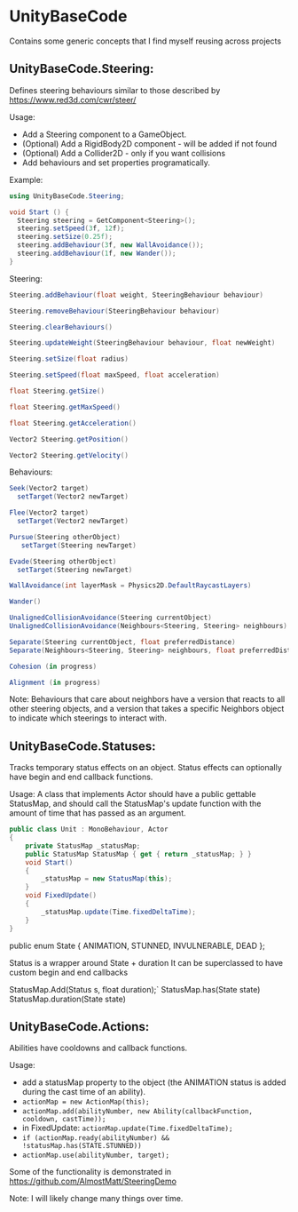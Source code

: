 # UnityBaseCode
Contains some generic concepts that I find myself reusing across projects

## UnityBaseCode.Steering:
Defines steering behaviours similar to those described by https://www.red3d.com/cwr/steer/

Usage:
* Add a Steering component to a GameObject.
* (Optional) Add a RigidBody2D component - will be added if not found
* (Optional) Add a Collider2D - only if you want collisions
* Add behaviours and set properties programatically.

Example:
```csharp
using UnityBaseCode.Steering;

void Start () {
  Steering steering = GetComponent<Steering>();
  steering.setSpeed(3f, 12f);
  steering.setSize(0.25f);
  steering.addBehaviour(3f, new WallAvoidance());
  steering.addBehaviour(1f, new Wander());
}
```

Steering:
```csharp
Steering.addBehaviour(float weight, SteeringBehaviour behaviour)

Steering.removeBehaviour(SteeringBehaviour behaviour)

Steering.clearBehaviours()

Steering.updateWeight(SteeringBehaviour behaviour, float newWeight)

Steering.setSize(float radius)

Steering.setSpeed(float maxSpeed, float acceleration)

float Steering.getSize()

float Steering.getMaxSpeed()

float Steering.getAcceleration()

Vector2 Steering.getPosition()

Vector2 Steering.getVelocity()
```

Behaviours:
```csharp
Seek(Vector2 target)
  setTarget(Vector2 newTarget)

Flee(Vector2 target)
  setTarget(Vector2 newTarget)

Pursue(Steering otherObject)
   setTarget(Steering newTarget)

Evade(Steering otherObject)
  setTarget(Steering newTarget)

WallAvoidance(int layerMask = Physics2D.DefaultRaycastLayers)

Wander()

UnalignedCollisionAvoidance(Steering currentObject)
UnalignedCollisionAvoidance(Neighbours<Steering, Steering> neighbours)

Separate(Steering currentObject, float preferredDistance)
Separate(Neighbours<Steering, Steering> neighbours, float preferredDistance)

Cohesion (in progress)

Alignment (in progress)
```

Note: Behaviours that care about neighbors have a version that reacts to all other steering objects, and a version that takes a specific Neighbors object to indicate which steerings to interact with.

## UnityBaseCode.Statuses:
Tracks temporary status effects on an object. Status effects can optionally have begin and end callback functions.

Usage:
A class that implements Actor should have a public gettable StatusMap, and should call the StatusMap's update function with the amount of time that has passed as an argument. 

```csharp
public class Unit : MonoBehaviour, Actor
{
    private StatusMap _statusMap;
    public StatusMap StatusMap { get { return _statusMap; } }
    void Start()
    {
        _statusMap = new StatusMap(this);
    }
    void FixedUpdate()
    {
        _statusMap.update(Time.fixedDeltaTime);
    }
}
```

public enum State { ANIMATION, STUNNED, INVULNERABLE, DEAD };

Status is a wrapper around State + duration
It can be superclassed to have custom begin and end callbacks 

StatusMap.Add(Status s, float duration);`
StatusMap.has(State state)
StatusMap.duration(State state)

## UnityBaseCode.Actions:
Abilities have cooldowns and callback functions.

Usage:
* add a statusMap property to the object (the ANIMATION status is added during the cast time of an ability).
* `actionMap = new ActionMap(this);`
* `actionMap.add(abilityNumber, new Ability(callbackFunction, cooldown, castTime));`
* in FixedUpdate: `actionMap.update(Time.fixedDeltaTime);`
* `if (actionMap.ready(abilityNumber) && !statusMap.has(STATE.STUNNED))`
* `actionMap.use(abilityNumber, target);`


Some of the functionality is demonstrated in https://github.com/AlmostMatt/SteeringDemo

Note: I will likely change many things over time.
